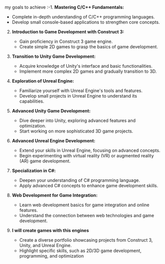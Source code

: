 
 my goals to achieve :-1. **Mastering C/C++ Fundamentals:**
   - Complete in-depth understanding of C/C++ programming languages.
   - Develop small console-based applications to strengthen core concepts.

2. **Introduction to Game Development with Construct 3:**
   - Gain proficiency in Construct 3 game engine.
   - Create simple 2D games to grasp the basics of game development.

3. **Transition to Unity Game Development:**
   - Acquire knowledge of Unity's interface and basic functionalities.
   - Implement more complex 2D games and gradually transition to 3D.

4. **Exploration of Unreal Engine:**
   - Familiarize yourself with Unreal Engine's tools and features.
   - Develop small projects in Unreal Engine to understand its capabilities.

5. **Advanced Unity Game Development:**
   - Dive deeper into Unity, exploring advanced features and optimization.
   - Start working on more sophisticated 3D game projects.

6. **Advanced Unreal Engine Development:**
   - Extend your skills in Unreal Engine, focusing on advanced concepts.
   - Begin experimenting with virtual reality (VR) or augmented reality (AR) game development.

7. **Specialization in C#:**
   - Deepen your understanding of C# programming language.
   - Apply advanced C# concepts to enhance game development skills.

8. **Web Development for Game Integration:**
   - Learn web development basics for game integration and online features.
   - Understand the connection between web technologies and game development.

9. **I will create games with this engines**
   - Create a diverse portfolio showcasing projects from Construct 3, Unity, and Unreal Engine.
   - Highlight specific skills, such as 2D/3D game development, programming, and optimization